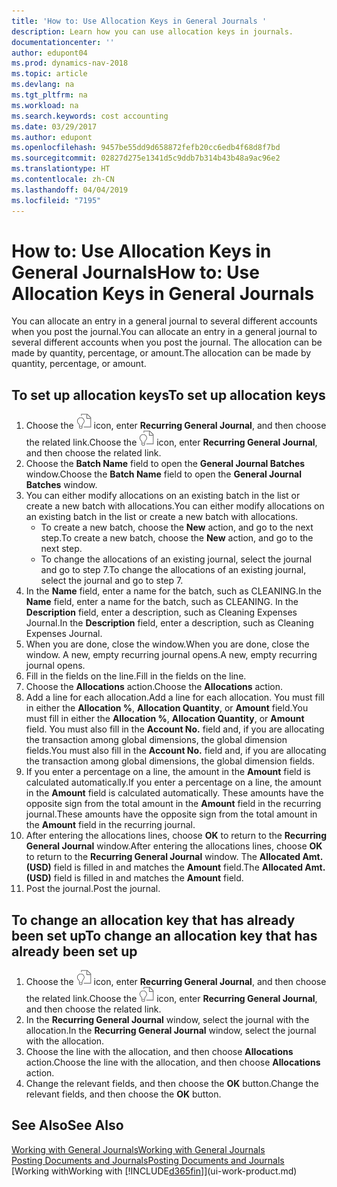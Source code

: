 ```yaml
---
title: 'How to: Use Allocation Keys in General Journals '
description: Learn how you can use allocation keys in journals.
documentationcenter: ''
author: edupont04
ms.prod: dynamics-nav-2018
ms.topic: article
ms.devlang: na
ms.tgt_pltfrm: na
ms.workload: na
ms.search.keywords: cost accounting
ms.date: 03/29/2017
ms.author: edupont
ms.openlocfilehash: 9457be55dd9d658872fefb20cc6edb4f68d8f7bd
ms.sourcegitcommit: 02827d275e1341d5c9ddb7b314b43b48a9ac96e2
ms.translationtype: HT
ms.contentlocale: zh-CN
ms.lasthandoff: 04/04/2019
ms.locfileid: "7195"
---
```

# <a name="how-to-use-allocation-keys-in-general-journals"></a><span data-ttu-id="1f3c4-103">How to: Use Allocation Keys in General Journals</span><span class="sxs-lookup"><span data-stu-id="1f3c4-103">How to: Use Allocation Keys in General Journals</span></span>
<span data-ttu-id="1f3c4-104">You can allocate an entry in a general journal to several different accounts when you post the journal.</span><span class="sxs-lookup"><span data-stu-id="1f3c4-104">You can allocate an entry in a general journal to several different accounts when you post the journal.</span></span> <span data-ttu-id="1f3c4-105">The allocation can be made by quantity, percentage, or amount.</span><span class="sxs-lookup"><span data-stu-id="1f3c4-105">The allocation can be made by quantity, percentage, or amount.</span></span>

## <a name="to-set-up-allocation-keys"></a><span data-ttu-id="1f3c4-106">To set up allocation keys</span><span class="sxs-lookup"><span data-stu-id="1f3c4-106">To set up allocation keys</span></span>
1. <span data-ttu-id="1f3c4-107">Choose the ![Search for Page or Report](media/ui-search/search_small.png "Search for Page or Report icon") icon, enter **Recurring General Journal**, and then choose the related link.</span><span class="sxs-lookup"><span data-stu-id="1f3c4-107">Choose the ![Search for Page or Report](media/ui-search/search_small.png "Search for Page or Report icon") icon, enter **Recurring General Journal**, and then choose the related link.</span></span>
2. <span data-ttu-id="1f3c4-108">Choose the **Batch Name** field to open the **General Journal Batches** window.</span><span class="sxs-lookup"><span data-stu-id="1f3c4-108">Choose the **Batch Name** field to open the **General Journal Batches** window.</span></span>
3. <span data-ttu-id="1f3c4-109">You can either modify allocations on an existing batch in the list or create a new batch with allocations.</span><span class="sxs-lookup"><span data-stu-id="1f3c4-109">You can either modify allocations on an existing batch in the list or create a new batch with allocations.</span></span>
   * <span data-ttu-id="1f3c4-110">To create a new batch, choose the **New** action, and go to the next step.</span><span class="sxs-lookup"><span data-stu-id="1f3c4-110">To create a new batch, choose the **New** action, and go to the next step.</span></span>
   * <span data-ttu-id="1f3c4-111">To change the allocations of an existing journal, select the journal and go to step 7.</span><span class="sxs-lookup"><span data-stu-id="1f3c4-111">To change the allocations of an existing journal, select the journal and go to step 7.</span></span>    
4. <span data-ttu-id="1f3c4-112">In the **Name** field, enter a name for the batch, such as CLEANING.</span><span class="sxs-lookup"><span data-stu-id="1f3c4-112">In the **Name** field, enter a name for the batch, such as CLEANING.</span></span> <span data-ttu-id="1f3c4-113">In the **Description** field, enter a description, such as Cleaning Expenses Journal.</span><span class="sxs-lookup"><span data-stu-id="1f3c4-113">In the **Description** field, enter a description, such as Cleaning Expenses Journal.</span></span>
5. <span data-ttu-id="1f3c4-114">When you are done, close the window.</span><span class="sxs-lookup"><span data-stu-id="1f3c4-114">When you are done, close the window.</span></span> <span data-ttu-id="1f3c4-115">A new, empty recurring journal opens.</span><span class="sxs-lookup"><span data-stu-id="1f3c4-115">A new, empty recurring journal opens.</span></span>
6. <span data-ttu-id="1f3c4-116">Fill in the fields on the line.</span><span class="sxs-lookup"><span data-stu-id="1f3c4-116">Fill in the fields on the line.</span></span>
7. <span data-ttu-id="1f3c4-117">Choose the **Allocations** action.</span><span class="sxs-lookup"><span data-stu-id="1f3c4-117">Choose the **Allocations** action.</span></span>
8. <span data-ttu-id="1f3c4-118">Add a line for each allocation.</span><span class="sxs-lookup"><span data-stu-id="1f3c4-118">Add a line for each allocation.</span></span> <span data-ttu-id="1f3c4-119">You must fill in either the **Allocation %**, **Allocation Quantity**, or **Amount** field.</span><span class="sxs-lookup"><span data-stu-id="1f3c4-119">You must fill in either the **Allocation %**, **Allocation Quantity**, or **Amount** field.</span></span> <span data-ttu-id="1f3c4-120">You must also fill in the **Account No.** field and, if you are allocating the transaction among global dimensions, the global dimension fields.</span><span class="sxs-lookup"><span data-stu-id="1f3c4-120">You must also fill in the **Account No.** field and, if you are allocating the transaction among global dimensions, the global dimension fields.</span></span>
9. <span data-ttu-id="1f3c4-121">If you enter a percentage on a line, the amount in the **Amount** field is calculated automatically.</span><span class="sxs-lookup"><span data-stu-id="1f3c4-121">If you enter a percentage on a line, the amount in the **Amount** field is calculated automatically.</span></span> <span data-ttu-id="1f3c4-122">These amounts have the opposite sign from the total amount in the **Amount** field in the recurring journal.</span><span class="sxs-lookup"><span data-stu-id="1f3c4-122">These amounts have the opposite sign from the total amount in the **Amount** field in the recurring journal.</span></span>
10. <span data-ttu-id="1f3c4-123">After entering the allocations lines, choose **OK** to return to the **Recurring General Journal** window.</span><span class="sxs-lookup"><span data-stu-id="1f3c4-123">After entering the allocations lines, choose **OK** to return to the **Recurring General Journal** window.</span></span> <span data-ttu-id="1f3c4-124">The **Allocated Amt. (USD)** field is filled in and matches the **Amount** field.</span><span class="sxs-lookup"><span data-stu-id="1f3c4-124">The **Allocated Amt. (USD)** field is filled in and matches the **Amount** field.</span></span>
11. <span data-ttu-id="1f3c4-125">Post the journal.</span><span class="sxs-lookup"><span data-stu-id="1f3c4-125">Post the journal.</span></span>

## <a name="to-change-an-allocation-key-that-has-already-been-set-up"></a><span data-ttu-id="1f3c4-126">To change an allocation key that has already been set up</span><span class="sxs-lookup"><span data-stu-id="1f3c4-126">To change an allocation key that has already been set up</span></span>
1. <span data-ttu-id="1f3c4-127">Choose the ![Search for Page or Report](media/ui-search/search_small.png "Search for Page or Report icon") icon, enter **Recurring General Journal**, and then choose the related link.</span><span class="sxs-lookup"><span data-stu-id="1f3c4-127">Choose the ![Search for Page or Report](media/ui-search/search_small.png "Search for Page or Report icon") icon, enter **Recurring General Journal**, and then choose the related link.</span></span>
2. <span data-ttu-id="1f3c4-128">In the **Recurring General Journal** window, select the journal with the allocation.</span><span class="sxs-lookup"><span data-stu-id="1f3c4-128">In the **Recurring General Journal** window, select the journal with the allocation.</span></span>
3. <span data-ttu-id="1f3c4-129">Choose the line with the allocation, and then choose **Allocations** action.</span><span class="sxs-lookup"><span data-stu-id="1f3c4-129">Choose the line with the allocation, and then choose **Allocations** action.</span></span>
4. <span data-ttu-id="1f3c4-130">Change the relevant fields, and then choose the **OK** button.</span><span class="sxs-lookup"><span data-stu-id="1f3c4-130">Change the relevant fields, and then choose the **OK** button.</span></span>

## <a name="see-also"></a><span data-ttu-id="1f3c4-131">See Also</span><span class="sxs-lookup"><span data-stu-id="1f3c4-131">See Also</span></span>
[<span data-ttu-id="1f3c4-132">Working with General Journals</span><span class="sxs-lookup"><span data-stu-id="1f3c4-132">Working with General Journals</span></span>](ui-work-general-journals.md)  
[<span data-ttu-id="1f3c4-133">Posting Documents and Journals</span><span class="sxs-lookup"><span data-stu-id="1f3c4-133">Posting Documents and Journals</span></span>](ui-post-documents-journals.md)  
[<span data-ttu-id="1f3c4-134">Working with</span><span class="sxs-lookup"><span data-stu-id="1f3c4-134">Working with</span></span> [!INCLUDE[d365fin](includes/d365fin_md.md)]](ui-work-product.md)
